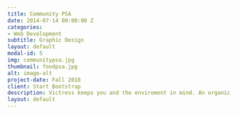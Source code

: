 ```yaml
---
title: Community PSA
date: 2014-07-14 00:00:00 Z
categories:
- Web Development
subtitle: Graphic Design
layout: default
modal-id: 5
img: communitypsa.jpg
thumbnail: foodpsa.jpg
alt: image-alt
project-date: Fall 2018
client: Start Bootstrap
description: Victress keeps you and the enviroment in mind. An organic, eco-friendly, cruelty-free, and luxurious beauty line that combines functionality and fun.
layout: default
---
```

